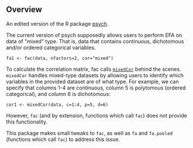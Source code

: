 ## Overview
An edited version of the R package [psych](https://github.com/cran/psych).

The current version of psych supposedly allows users to perform EFA on data of "mixed" type. That is, data that contains continuous, dichotomous and/or ordered categorical variables.

`fa1 <- fac(data, nfactors=2, cor="mixed")`

To calculate the correlation matrix, fac calls [`mixedCor`](https://www.rdocumentation.org/packages/psych/versions/2.2.5/topics/mixedCor) behind the scenes. `mixedCor` handles mixed-type datasets by allowing users to identify which variables in the provided dataset are of what type. For example, we can specify that columns 1-4 are continuous, column 5 is polytomous (ordered categorical), and column 6 is dichotomous:

`cor1 <- mixedCor(data, c=1:4, p=5, d=6)`

However, `fac` (and by extension, functions which call `fac`) does not provide this functionality.

This package makes small tweaks to `fac`, as well as `fa` and `fa.pooled` (functions which call `fac`) to address this issue.
